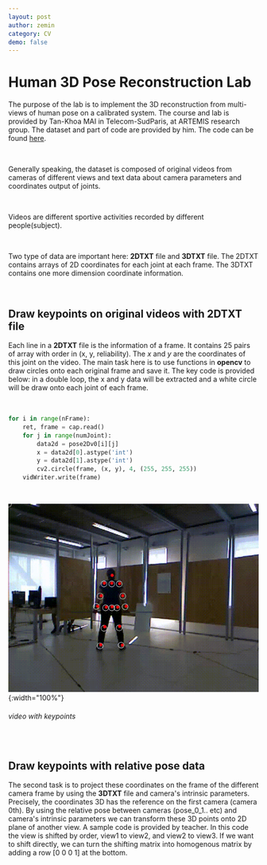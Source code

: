 ```yaml
---
layout: post
author: zemin 
category: CV
demo: false 
---
```


# Human 3D Pose Reconstruction Lab

The purpose of the lab is to implement the 3D reconstruction from multi-views of human pose on a calibrated system. The course and lab is provided by Tan-Khoa MAI in Telecom-SudParis, at ARTEMIS research group. The dataset and part of code are provided by him. The code can be found [here](https://github.com/zemin-xu/human_pose_reconstruction).

&nbsp;

Generally speaking, the dataset is composed of original videos from cameras of different views and text data about camera parameters and coordinates output of joints.

&nbsp;

Videos are different sportive activities recorded by different people(subject).

&nbsp;

Two type of data are important here: **2DTXT** file and **3DTXT** file. The 2DTXT contains arrays of 2D coordinates for each joint at each frame. The 3DTXT contains one more dimension coordinate information.

&nbsp;

## Draw keypoints on original videos with 2DTXT file

Each line in a **2DTXT** file is the information of a frame. It contains 25 pairs of array with order in (x, y, reliability). The *x* and *y* are the coordinates of this joint on the video. The main task here is to use functions in **opencv** to draw circles onto each original frame and save it. The key code is provided below: in a double loop, the x and y data will be extracted and a white circle will be draw onto each joint of each frame.

&nbsp;

``` python
for i in range(nFrame):
    ret, frame = cap.read()
    for j in range(numJoint):
        data2d = pose2Dv0[i][j]
        x = data2d[0].astype('int')
        y = data2d[1].astype('int')
        cv2.circle(frame, (x, y), 4, (255, 255, 255))  
    vidWriter.write(frame)
```

&nbsp;

![Alt text](https://raw.githubusercontent.com/zemin-xu/zemin-xu.github.io/master/assets/images/pose/relative_pose.gif " "){:width="100%"}
###### video with keypoints

&nbsp;

## Draw keypoints with relative pose data

The second task is to project these coordinates on the frame of the different camera frame by using the **3DTXT** file and camera's intrinsic parameters. Precisely, the coordinates 3D has the reference on the first camera (camera 0th). By using the relative pose between cameras (pose_0_1.. etc) and camera's intrinsic parameters we can transform these 3D points onto 2D plane of another view. A sample code is provided by teacher. In this code the view is shifted by order, view1 to view2, and view2 to view3. If we want to shift directly, we can turn the shifting matrix into homogenous matrix by adding a row [0 0 0 1] at the bottom.

&nbsp;
